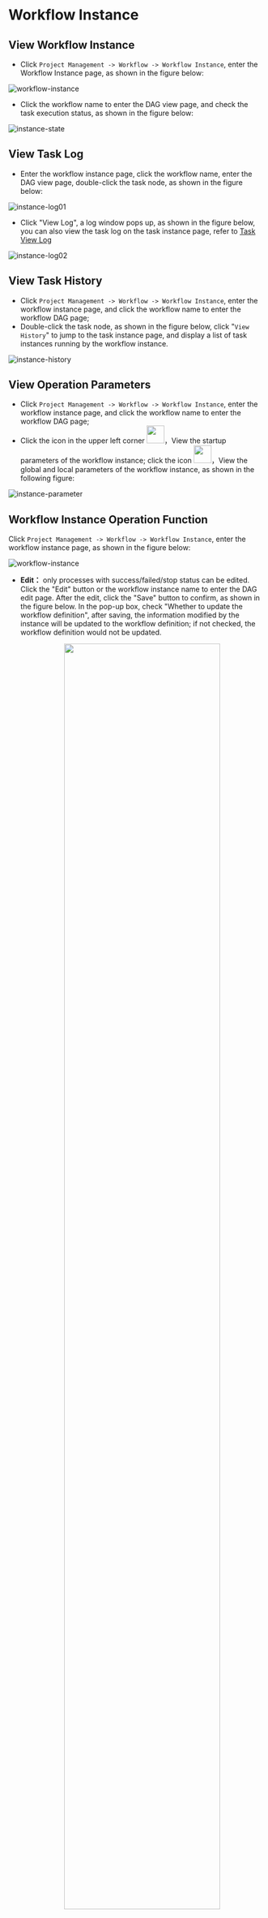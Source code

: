 # Workflow Instance

## View Workflow Instance

- Click `Project Management -> Workflow -> Workflow Instance`, enter the Workflow Instance page, as shown in the figure below:

![workflow-instance](../../../../img/new_ui/dev/project/workflow-instance.png)

- Click the workflow name to enter the DAG view page, and check the task execution status, as shown in the figure below:

![instance-state](../../../../img/new_ui/dev/project/instance-state.png)

## View Task Log

- Enter the workflow instance page, click the workflow name, enter the DAG view page, double-click the task node, as shown in the figure below:

![instance-log01](../../../../img/new_ui/dev/project/instance-log01.png)

- Click "View Log", a log window pops up, as shown in the figure below, you can also view the task log on the task instance page, refer to [Task View Log](./task-instance.md)

![instance-log02](../../../../img/new_ui/dev/project/instance-log02.png)

## View Task History

- Click `Project Management -> Workflow -> Workflow Instance`, enter the workflow instance page, and click the workflow name to enter the workflow DAG page;
- Double-click the task node, as shown in the figure below, click "`View History`" to jump to the task instance page, and display a list of task instances running by the workflow instance.

![instance-history](../../../../img/new_ui/dev/project/instance-history.png)

## View Operation Parameters

- Click `Project Management -> Workflow -> Workflow Instance`, enter the workflow instance page, and click the workflow name to enter the workflow DAG page;
- Click the icon in the upper left corner <img src="../../../../img/run_params_button.png" width="35"/>，View the startup parameters of the workflow instance; click the icon <img src="../../../../img/global_param.png" width="35"/>，View the global and local parameters of the workflow instance, as shown in the following figure:

![instance-parameter](../../../../img/new_ui/dev/project/instance-parameter.png)

## Workflow Instance Operation Function

Click `Project Management -> Workflow -> Workflow Instance`, enter the workflow instance page, as shown in the figure below:

![workflow-instance](../../../../img/new_ui/dev/project/workflow-instance.png)

- **Edit：** only processes with success/failed/stop status can be edited. Click the "Edit" button or the workflow instance name to enter the DAG edit page. After the edit, click the "Save" button to confirm, as shown in the figure below. In the pop-up box, check "Whether to update the workflow definition", after saving, the information modified by the instance will be updated to the workflow definition; if not checked, the workflow definition would not be updated.
     <p align="center">
       <img src="../../../../img/editDag-en.png" width="80%" />
     </p>
- **Rerun：** re-execute the terminated process
- **Recovery failed：** for failed processes, you can perform failure recovery operations, starting from the failed node
- **Stop：** to **stop** the running process, the background code will first `kill` the worker process, and then execute `kill -9` operation
- **Pause:** Perform a **pause** operation on the running process, the system status will change to **waiting for execution**, it will wait for the task to finish, and pause the next sequence task.
- **Resume pause:** to resume the paused process, start running directly from the **paused node**
- **Delete:** delete the workflow instance and the task instance under the workflow instance
- **Gantt chart:** the vertical axis of the Gantt chart is the topological sorting of task instances of the workflow instance, and the horizontal axis is the running time of the task instances, as shown in the figure below:

![instance-gantt](../../../../img/new_ui/dev/project/instance-gantt.png)

